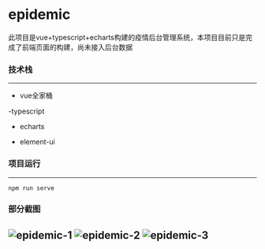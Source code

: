 # epidemic

此项目是vue+typescript+echarts构建的疫情后台管理系统，本项目目前只是完成了前端页面的构建，尚未接入后台数据

### 技术栈

------

- vue全家桶

-typescript

- echarts

- element-ui

### 项目运行

------

```
npm run serve
```

### 部分截图

![epidemic-1](https://user-images.githubusercontent.com/96017836/197759659-166e4104-be3b-4164-bb7d-dc532359b9eb.png)
![epidemic-2](https://user-images.githubusercontent.com/96017836/197759724-385e821f-5a53-4adc-82b9-6f8b6dfb1dfc.png)
![epidemic-3](https://user-images.githubusercontent.com/96017836/197759738-21529cd3-b719-4149-8401-c5a1297df14b.png)
------

